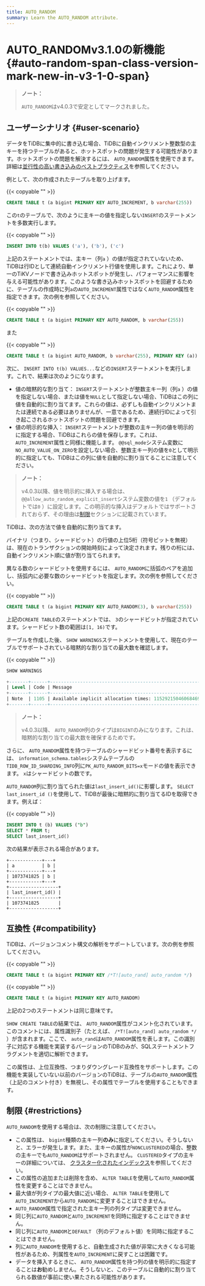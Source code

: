 ```yaml
---
title: AUTO_RANDOM
summary: Learn the AUTO_RANDOM attribute.
---
```


# AUTO_RANDOMv3.1.0<span class="version-mark">の新機能</span> {#auto-random-span-class-version-mark-new-in-v3-1-0-span}

> **ノート：**
>
> `AUTO_RANDOM`はv4.0.3で安定としてマークされました。

## ユーザーシナリオ {#user-scenario}

データをTiDBに集中的に書き込む場合、TiDBに自動インクリメント整数型の主キーを持つテーブルがあると、ホットスポットの問題が発生する可能性があります。ホットスポットの問題を解決するには、 `AUTO_RANDOM`属性を使用できます。詳細は[並行性の高い書き込みのベストプラクティス](/best-practices/high-concurrency-best-practices.md#complex-hotspot-problems)を参照してください。

例として、次の作成されたテーブルを取り上げます。

{{< copyable "" >}}

```sql
CREATE TABLE t (a bigint PRIMARY KEY AUTO_INCREMENT, b varchar(255))
```

この`t`のテーブルで、次のように主キーの値を指定しない`INSERT`のステートメントを多数実行します。

{{< copyable "" >}}

```sql
INSERT INTO t(b) VALUES ('a'), ('b'), ('c')
```

上記のステートメントでは、主キー（列`a` ）の値が指定されていないため、TiDBは行IDとして連続自動インクリメント行値を使用します。これにより、単一のTiKVノードで書き込みホットスポットが発生し、パフォーマンスに影響を与える可能性があります。このような書き込みホットスポットを回避するために、テーブルの作成時に列`a`の`AUTO_INCREMENT`属性ではなく`AUTO_RANDOM`属性を指定できます。次の例を参照してください。

{{< copyable "" >}}

```sql
CREATE TABLE t (a bigint PRIMARY KEY AUTO_RANDOM, b varchar(255))
```

また

{{< copyable "" >}}

```sql
CREATE TABLE t (a bigint AUTO_RANDOM, b varchar(255), PRIMARY KEY (a))
```

次に、 `INSERT INTO t(b) VALUES...`などの`INSERT`ステートメントを実行します。これで、結果は次のようになります。

-   値の暗黙的な割り当て： `INSERT`ステートメントが整数主キー列（列`a` ）の値を指定しない場合、または値を`NULL`として指定しない場合、TiDBはこの列に値を自動的に割り当てます。これらの値は、必ずしも自動インクリメントまたは連続である必要はありませんが、一意であるため、連続行IDによって引き起こされるホットスポットの問題を回避できます。
-   値の明示的な挿入： `INSERT`ステートメントが整数の主キー列の値を明示的に指定する場合、TiDBはこれらの値を保存します。これは、 `AUTO_INCREMENT`属性と同様に機能します。 `@@sql_mode`システム変数に`NO_AUTO_VALUE_ON_ZERO`を設定しない場合、整数主キー列の値を`0`として明示的に指定しても、TiDBはこの列に値を自動的に割り当てることに注意してください。

> **ノート：**
>
> v4.0.3以降、値を明示的に挿入する場合は、 `@@allow_auto_random_explicit_insert`システム変数の値を`1` （デフォルトでは`0` ）に設定します。この明示的な挿入はデフォルトではサポートされておらず、その理由は[制限](#restrictions)セクションに記載されています。

TiDBは、次の方法で値を自動的に割り当てます。

バイナリ（つまり、シャードビット）の行値の上位5桁（符号ビットを無視）は、現在のトランザクションの開始時刻によって決定されます。残りの桁には、自動インクリメント順に値が割り当てられます。

異なる数のシャードビットを使用するには、 `AUTO_RANDOM`に括弧のペアを追加し、括弧内に必要な数のシャードビットを指定します。次の例を参照してください。

{{< copyable "" >}}

```sql
CREATE TABLE t (a bigint PRIMARY KEY AUTO_RANDOM(3), b varchar(255))
```

上記の`CREATE TABLE`のステートメントでは、 `3`のシャードビットが指定されています。シャードビット数の範囲は`[1, 16)`です。

テーブルを作成した後、 `SHOW WARNINGS`ステートメントを使用して、現在のテーブルでサポートされている暗黙的な割り当ての最大数を確認します。

{{< copyable "" >}}

```sql
SHOW WARNINGS
```

```sql
+-------+------+----------------------------------------------------------+
| Level | Code | Message                                                  |
+-------+------+----------------------------------------------------------+
| Note  | 1105 | Available implicit allocation times: 1152921504606846976 |
+-------+------+----------------------------------------------------------+
```

> **ノート：**
>
> v4.0.3以降、 `AUTO_RANDOM`列のタイプは`BIGINT`のみになります。これは、暗黙的な割り当ての最大数を確保するためです。

さらに、 `AUTO_RANDOM`属性を持つテーブルのシャードビット番号を表示するには、 `information_schema.tables`システムテーブルの`TIDB_ROW_ID_SHARDING_INFO`列に`PK_AUTO_RANDOM_BITS=x`モードの値を表示できます。 `x`はシャードビットの数です。

`AUTO_RANDOM`列に割り当てられた値は`last_insert_id()`に影響します。 `SELECT last_insert_id ()`を使用して、TiDBが最後に暗黙的に割り当てるIDを取得できます。例えば：

{{< copyable "" >}}

```sql
INSERT INTO t (b) VALUES ("b")
SELECT * FROM t;
SELECT last_insert_id()
```

次の結果が表示される場合があります。

```
+------------+---+
| a          | b |
+------------+---+
| 1073741825 | b |
+------------+---+
+------------------+
| last_insert_id() |
+------------------+
| 1073741825       |
+------------------+
```

## 互換性 {#compatibility}

TiDBは、バージョンコメント構文の解析をサポートしています。次の例を参照してください。

{{< copyable "" >}}

```sql
CREATE TABLE t (a bigint PRIMARY KEY /*T![auto_rand] auto_random */)
```

{{< copyable "" >}}

```sql
CREATE TABLE t (a bigint PRIMARY KEY AUTO_RANDOM)
```

上記の2つのステートメントは同じ意味です。

`SHOW CREATE TABLE`の結果では、 `AUTO_RANDOM`属性がコメント化されています。このコメントには、属性識別子（たとえば、 `/*T![auto_rand] auto_random */` ）が含まれます。ここで、 `auto_rand`は`AUTO_RANDOM`属性を表します。この識別子に対応する機能を実装するバージョンのTiDBのみが、SQLステートメントフラグメントを適切に解析できます。

この属性は、上位互換性、つまりダウングレード互換性をサポートします。この機能を実装していない以前のバージョンのTiDBは、テーブルの`AUTO_RANDOM`属性（上記のコメント付き）を無視し、その属性でテーブルを使用することもできます。

## 制限 {#restrictions}

`AUTO_RANDOM`を使用する場合は、次の制限に注意してください。

-   この属性は、 `bigint`種類の主キー列**のみ**に指定してください。そうしないと、エラーが発生します。また、主キーの属性が`NONCLUSTERED`の場合、整数の主キーでも`AUTO_RANDOM`はサポートされません。 `CLUSTERED`タイプの主キーの詳細については、 [クラスター化されたインデックス](/clustered-indexes.md)を参照してください。
-   この属性の追加または削除を含め、 `ALTER TABLE`を使用して`AUTO_RANDOM`属性を変更することはできません。
-   最大値が列タイプの最大値に近い場合、 `ALTER TABLE`を使用して`AUTO_INCREMENT`から`AUTO_RANDOM`に変更することはできません。
-   `AUTO_RANDOM`属性で指定された主キー列の列タイプは変更できません。
-   同じ列に`AUTO_RANDOM`と`AUTO_INCREMENT`を同時に指定することはできません。
-   同じ列に`AUTO_RANDOM`と`DEFAULT` （列のデフォルト値）を同時に指定することはできません。
-   列に`AUTO_RANDOM`を使用すると、自動生成された値が非常に大きくなる可能性があるため、列属性を`AUTO_INCREMENT`に戻すことは困難です。
-   データを挿入するときに、 `AUTO_RANDOM`属性を持つ列の値を明示的に指定することは**お**勧めしません。そうしないと、このテーブルに自動的に割り当てられる数値が事前に使い果たされる可能性があります。
